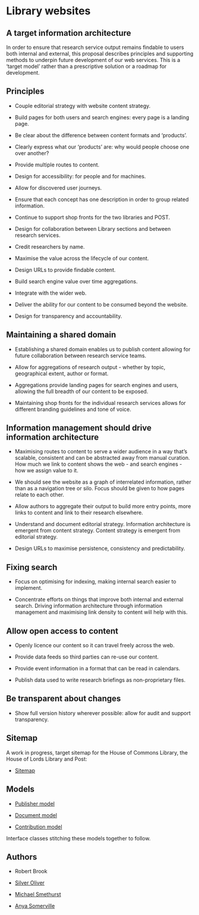 # Library websites

## A target information architecture

In order to ensure that research service output remains findable to users both internal and external, this proposal describes principles and supporting methods to underpin future development of our web services. This is a ‘target model’ rather than a prescriptive solution or a roadmap for development.

## Principles

* Couple editorial strategy with website content strategy.

* Build pages for both users and search engines: every page is a landing page. 

* Be clear about the difference between content formats and ‘products’.

* Clearly express what our ‘products’ are: why would people choose one over another?

* Provide multiple routes to content.

* Design for accessibility: for people and for machines.

* Allow for discovered user journeys.

* Ensure that each concept has one description in order to group related information.

* Continue to support shop fronts for the two libraries and POST.

* Design for collaboration between Library sections and between research services.

* Credit researchers by name.

* Maximise the value across the lifecycle of our content.

* Design URLs to provide findable content.

* Build search engine value over time aggregations.

* Integrate with the wider web.

* Deliver the ability for our content to be consumed beyond the website.

* Design for transparency and accountability.

## Maintaining a shared domain

* Establishing a shared domain enables us to publish content allowing for future collaboration between research service teams.

* Allow for aggregations of research output - whether by topic, geographical extent, author or format.

* Aggregations provide landing pages for search engines and users, allowing the full breadth of our content to be exposed.

* Maintaining shop fronts for the individual research services allows for different branding guidelines and tone of voice. 

## Information management should drive information architecture

* Maximising routes to content to serve a wider audience in a way that’s scalable, consistent and can be abstracted away from manual curation. How much we link to content shows the web - and search engines - how we assign value to it.

* We should see the website as a graph of interrelated information, rather than as a navigation tree or silo. Focus should be given to how pages relate to each other.

* Allow authors to aggregate their output to build more entry points, more links to content and link to their research elsewhere.

* Understand and document editorial strategy. Information architecture is emergent from content strategy. Content strategy is emergent from editorial strategy.

* Design URLs to maximise persistence, consistency and predictability. 

## Fixing search

* Focus on optimising for indexing, making internal search easier to implement.

* Concentrate efforts on things that improve both internal and external search. Driving information architecture through information management and maximising link density to content will help with this.

## Allow open access to content

* Openly licence our content so it can travel freely across the web.

* Provide data feeds so third parties can re-use our content.

* Provide event information in a format that can be read in calendars.

* Publish data used to write research briefings as non-proprietary files.

## Be transparent about changes

* Show full version history wherever possible: allow for audit and support transparency. 

## Sitemap

A work in progress, target sitemap for the House of Commons Library, the House of Lords Library and Post:

* [Sitemap](sitemap.pdf)

## Models

* [Publisher model](https://ukparliament.github.io/ontologies/publisher/publisher-ontology.html)

* [Document model](https://ukparliament.github.io/ontologies/document/document-ontology.html)

* [Contribution model](https://ukparliament.github.io/ontologies/contribution/contribution-ontology.html)

Interface classes stitching these models together to follow.

## Authors

* Robert Brook

* [Silver Oliver](https://twitter.com/silveroliver)

* [Michael Smethurst](https://twitter.com/fantasticlife)

* [Anya Somerville](https://twitter.com/bitten_)